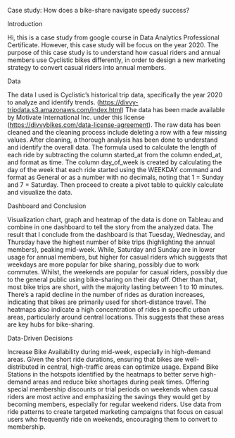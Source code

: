 Case study: How does a bike-share navigate speedy success?

Introduction

Hi, this is a case study from google course in Data Analytics Professional Certificate. However, this case study will be focus on the year 2020.
The purpose of this case study is to understand how casual riders and annual members use Cyclistic bikes differently, in order to design a new marketing strategy
to convert casual riders into annual members.

Data

The data I used is Cyclistic’s historical trip data, specifically the year 2020 to analyze and identify trends. (https://divvy-tripdata.s3.amazonaws.com/index.html)
The data has been made available by Motivate International Inc. under this license (https://divvybikes.com/data-license-agreement).
The raw data has been cleaned and the cleaning process include deleting a row with a few missing values. After cleaning, a thorough analysis has been done to understand
and identify the overall data. The formula used to calculate the length of each ride by subtracting the column started_at from the column ended_at, and format as time.
The column day_of_week is created by calculating the day of the week that each ride started using the WEEKDAY command and format as General or as a number with no decimals,
noting that 1 = Sunday and 7 = Saturday. Then proceed to create a pivot table to quickly calculate and visualize the data.

Dashboard and Conclusion

Visualization chart, graph and heatmap of the data is done on Tableau and combine in one dashboard to tell the story from the analyzed data.
The result that I conclude from the dashboard is that Tuesday, Wednesday, and Thursday have the highest number of bike trips (highlighting the annual members), peaking
mid-week. While, Saturday and Sunday are in lower usage for annual members, but higher for casual riders which suggests that weekdays are more popular for bike sharing,
possibly due to work commutes. Whilst, the weekends are popular for casual riders, possibly due to the general public using bike-sharing on their day off. Other than that,
most bike trips are short, with the majority lasting between 1 to 10 minutes. There’s a rapid decline in the number of rides as duration increases, indicating that bikes
are primarily used for short-distance travel. The heatmaps also indicate a high concentration of rides in specific urban areas, particularly around central locations.
This suggests that these areas are key hubs for bike-sharing.

Data-Driven Decisions

Increase Bike Availability during mid-week, especially in high-demand areas. Given the short ride durations, ensuring that bikes are well-distributed in central,
high-traffic areas can optimize usage. Expand Bike Stations in the hotspots identified by the heatmaps to better serve high-demand areas and reduce bike shortages during
peak times. Offering special membership discounts or trial periods on weekends when casual riders are most active and emphasizing the savings they would get by becoming
members, especially for regular weekend riders. Use data from ride patterns to create targeted marketing campaigns that focus on casual users who frequently ride on
weekends, encouraging them to convert to membership.

